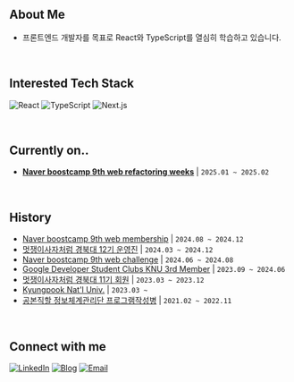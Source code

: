 
## About Me
- 프론트엔드 개발자를 목표로 React와 TypeScript를 열심히 학습하고 있습니다.

<br />

## Interested Tech Stack
![React](https://img.shields.io/badge/-React-61DAFB?style=flat-square&logo=react&logoColor=black)
![TypeScript](https://img.shields.io/badge/-TypeScript-3178C6?style=flat-square&logo=typescript&logoColor=white)
![Next.js](https://img.shields.io/badge/-Next.js-000000?style=flat-square&logo=next.js&logoColor=white)

<br />

## Currently on..
- [**Naver boostcamp 9th web refactoring weeks**](https://boostcamp.connect.or.kr/program_wm.html) | `2025.01 ~ 2025.02`

<br />

## History
- [Naver boostcamp 9th web membership](https://boostcamp.connect.or.kr/program_wm.html) | `2024.08 ~ 2024.12`
- [멋쟁이사자처럼 경북대 12기 운영진](https://github.com/LikeLion-KNU) | `2024.03 ~ 2024.12`
- [Naver boostcamp 9th web challenge](https://boostcamp.connect.or.kr/program_wm.html) | `2024.06 ~ 2024.08`
- [Google Developer Student Clubs KNU 3rd Member](https://github.com/GDG-on-Campus-KNU) | `2023.09 ~ 2024.06`
- [멋쟁이사자처럼 경북대 11기 회원](https://github.com/LikeLion-KNU) | `2023.03 ~ 2023.12`
- [Kyungpook Nat'l Univ.](https://www.knu.ac.kr/wbbs/wbbs/main/main.action ) | `2023.03 ~ `
- [공본직할 정보체계관리단 프로그램작성병](https://rokaf.airforce.mil.kr/sites/airforce/index.do) | `2021.02 ~ 2022.11`

<br />

## Connect with me
[![LinkedIn](https://img.shields.io/badge/-LinkedIn-0077B5?style=flat-square&logo=LinkedIn&logoColor=white)](https://www.linkedin.com/in/junhyeokchae/)
[![Blog](https://img.shields.io/badge/-Tistory-FF5722?style=flat-square&logo=tistory&logoColor=white)](https://laurent.tistory.com/)
[![Email](https://img.shields.io/badge/Email-D14836?style=flat-square&logo=gmail&logoColor=white)](mailto:cjh4302@gmail.com)

